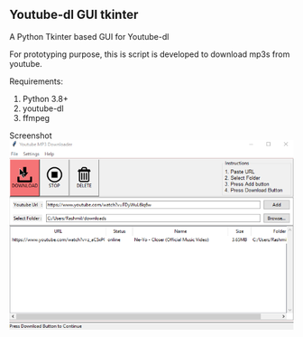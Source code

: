 ## Youtube-dl GUI tkinter 
A Python Tkinter based GUI for Youtube-dl

For prototyping purpose, this is script is developed to download mp3s from youtube.

Requirements:
1. Python 3.8+
2. youtube-dl
3. ffmpeg


Screenshot  
![](images/Youtube-dl%20GUI%20screenshot.png)
